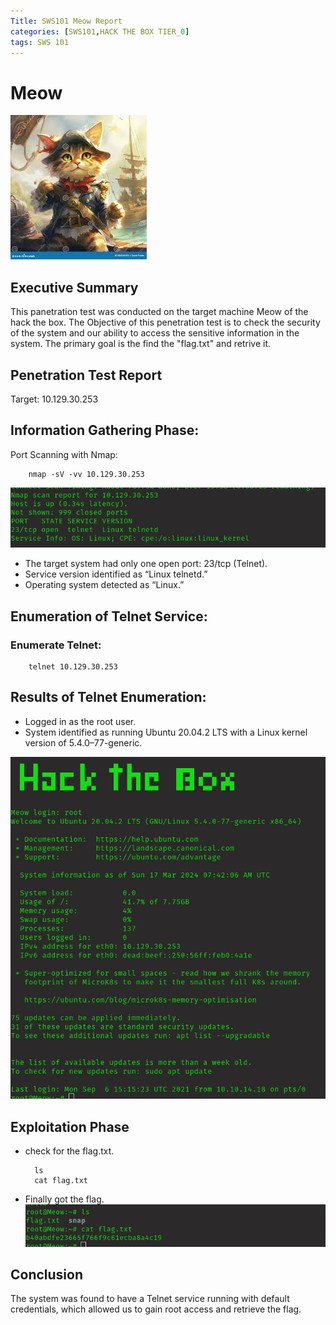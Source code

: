 ```yaml
---
Title: SWS101 Meow Report
categories: [SWS101,HACK THE BOX TIER_0]
tags: SWS 101
---
```

# Meow
![meow](/assets/img/moew.jpeg)

## Executive Summary
This panetration test was conducted on the target machine Meow of the hack the box. The Objective of this penetration test is to check the security of the system and our ability to access the sensitive information in the system. The primary goal is the find the "flag.txt" and retrive it.
 
## Penetration Test Report
Target: 10.129.30.253

## Information Gathering Phase:
Port Scanning with Nmap:

        nmap -sV -vv 10.129.30.253

![nmapmeow](/assets/img/nmapmeow.png)

*  The target system had only one open port: 23/tcp (Telnet).
* Service version identified as “Linux telnetd.”
* Operating system detected as “Linux.”

## Enumeration of Telnet Service:
### Enumerate Telnet:

        telnet 10.129.30.253


## Results of Telnet Enumeration:
* Logged in as the root user.
* System identified as running Ubuntu 20.04.2 LTS with a Linux kernel version of 5.4.0–77-generic.

![meow login](/assets/img/meow_login.png)

## Exploitation Phase
* check for the flag.txt.

        ls
        cat flag.txt

* Finally got the flag.
![get flag](/assets/img/meowflag.png)

## Conclusion
The system was found to have a Telnet service running with default credentials, which allowed us to gain root access and retrieve the flag.

